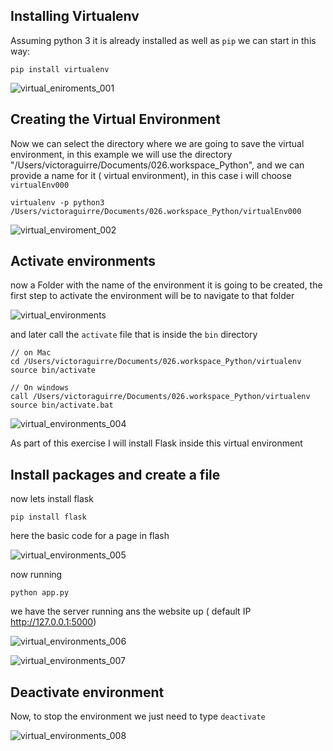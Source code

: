 ## Installing Virtualenv

Assuming python 3 it is already installed as well as `pip` we can start in this way:

```
pip install virtualenv
```

![virtual_eniroments_001](../images/virtual_environments_001.png)

## Creating the Virtual Environment 

Now we can select the directory where we are going to save the virtual environment, in this example we will use the directory "/Users/victoraguirre/Documents/026.workspace_Python", and we can provide a name for it ( virtual environment), in this case i will choose `virtualEnv000`

```
virtualenv -p python3 /Users/victoraguirre/Documents/026.workspace_Python/virtualEnv000
```

![virtual_enviroment_002](../images/virtual_environments_002.png)

## Activate environments

now a Folder with the name of the environment it is going to be created, the first step to activate the environment will be to navigate to that folder

![virtual_environments](../images/virtual_environments_003.png)

and later call the `activate` file that is inside the `bin` directory 

``` 
// on Mac
cd /Users/victoraguirre/Documents/026.workspace_Python/virtualenv
source bin/activate

// On windows
call /Users/victoraguirre/Documents/026.workspace_Python/virtualenv
source bin/activate.bat
```

![virtual_environments_004](../images/virtual_environments_004.png)

As part of this exercise I will install Flask inside this virtual environment

## Install packages and create a file

now lets install flask

```
pip install flask
```

here the basic code for a page in flash

![virtual_environments_005](../images/virtual_environments_005.png)

now running 

```
python app.py
```

we have the server running ans the website up ( default IP http://127.0.0.1:5000)

![virtual_environments_006](../images/virtual_environments_006.png)

![virtual_environments_007](../images/virtual_environments_007.png)

## Deactivate environment

Now, to stop the environment we just need to type `deactivate`

![virtual_environments_008](../images/virtual_environments_008.png)
